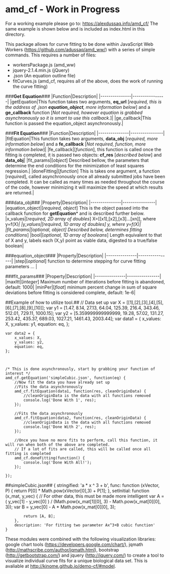 # amd_cf - Work in Progress

For a working example please go to: https://alexdussaq.info/amd_cf/
The same example is shown below and is included as index.html in this directory.

This package allows for curve fitting to be done within JavaScript Web Workers (https://github.com/adussaq/amd_ww/) with a series of simple commands. This requires a number of files:
* workersPackage.js (amd_ww)
* jquery-2.1.4.min.js (jQuery)
* .json (An equation outline file)
* fitCurves.js (amd_cf, requires all of the above, does the work of running the curve fitting)

###**Get Equation**###
|Function|Description|
|---------------|----------------|
|getEquation|This function takes two arguments, **eq_url** [*required, this is the address of .json __equation_object__, more information below*] and a **ge_callback** function [*Not required, however equation is grabbed asynchronously so it is smart to use this callback.*]|
|ge_callback|This function is passed the equation_object asynchronously.|

###**Fit Equation**###
|Function|Description|
|---------------|----------------|
|fitEquation|This function takes two arguments, **data_obj** [*required, more information below*] and a **fe_callback** [*Not required, function, more information below*]|
|fe_callback|[*function*], this function is called once the fitting is completed, it is passed two objects: **cf_res** [*described below*] and **data_obj**|
|fit_params|[*object*] Described bellow, the parameters that determine the end conditions for the minimization of least squares regression.|
|doneFitting|[*function*] This is takes one argument, a function [*required*], called asynchronously once all already submitted jobs have been completed. It can be called as many times as needed throughout the course of the code, however minimizing it will maximize the speed at which results are returned.|

###data_obj###
|Property|Description|
|---------------|----------------|
|equation_object|[*required, object*] This is the object passed into the callback function for **getEquation*** and is described further below.
|x_values|[*required, 2D array of doubles*] X=[[x1],[x2],[x3]...[xn]], where y=f(X)*|
|y_values|[*required, 1D array of doubles*] y, where y=f(X)|
|fit_params|[*optional, object*] Described below, determines fitting conditions*]
|bool|[*optional, 1D array of booleans*] Length equivalent to that of X and y, labels each (X,y) point as viable data, digested to a true/false boolean|

###equation_object###
|Property|Description|
|---------------|----------------|
|step|[*optional*] function to determine stepping for curve fitting parameters ... |

###fit_params###
|Property|Description|
|---------------|----------------|
|maxItt|[*integer*] Maximum number of itterations before fitting is abandoned, default: 1000|
|minPer|[*float*] minimum percent change in sum of square deviations before fitting is considered complete, default: 1e-6|

##Example of how to utilize tool.##
    // Data set up
       var X = [[1],[2],[3],[4],[5],[6],[7],[8],[9],[10]];
       var y1 = [1.47, 8.14, 27.13, 64.04, 125.39, 216.4, 343.46, 512.01, 729.11, 1000.15];
       var y2 = [5.359999999999999, 19.28, 57.02, 131.27, 253.42, 435.37, 689.03, 1027.21, 1461.43, 2003.44];
    var data1 = {
        x_values: X,
        y_values: y1,
        equation: eq,
    };

    var data2 = {
        x_values: X,
        y_values: y2,
        equation: eq,
    };



    /* This is done asynchronously, start by grabbing your function of interest */
    amd_cf.getEquation('simpleCubic.json', function(eq) {
        //Now fit the data you have already set up
        //Fits the data asynchronously
        amd_cf.fitEquation(data1, function(res, cleanOriginData) {
            //cleanOriginData is the data with all functions removed
            console.log('Done With 1', res);
        });

        //Fits the data asynchronously
        amd_cf.fitEquation(data2, function(res, cleanOriginData) {
            //cleanOriginData is the data with all functions removed
            console.log('Done With 2', res);
        });

        //Once you have no more fits to perform, call this function, it will run when both of the above are completed.
        // If a lot of fits are called, this will be called once all fitting is completed
        amd_cf.doneFitting(function() {
            console.log('Done With All!');
        });
        
    });

##simpleCubic.json##
    {
        stringified: 'a * x ^ 3 + b',
        func: function (xVector, P) {
            return P[0] * Math.pow(xVector[0],3) + P[1];
        },
        setInitial: function (x_mat, y_vec) {
            // For other data, this must be made more intelligent
            var A = ( y_vec[1] - y_vec[0] ) / (Math.pow(x_mat[1][0], 3) - Math.pow(x_mat[0][0], 3));
            var B = y_vec[0] - A * Math.pow(x_mat[0][0], 3);

            return [A, B];
        },
        description: 'For fitting two parameter Ax^3+B cubic function'
    }

These modules were combined with the following visualization libraries: google chart tools (https://developers.google.com/chart/), jqmath (http://mathscribe.com/author/jqmath.html), bootstrap (http://getbootstrap.com/) and jquery (http://jquery.com/) to create a tool to visualize individual curve fits for a unique biological data set. This is avaliable at http://kinome.github.io/demo-cf/#model.
